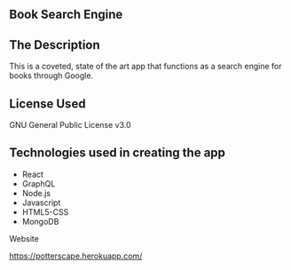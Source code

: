 
## Book Search Engine

## The Description

This is a coveted, state of the art app that functions as a search engine for books through Google.


## License Used

GNU General Public License v3.0

## Technologies used in creating the app

- React
- GraphQL
- Node.js
- Javascript
- HTML5-CSS
- MongoDB

Website

https://potterscape.herokuapp.com/


